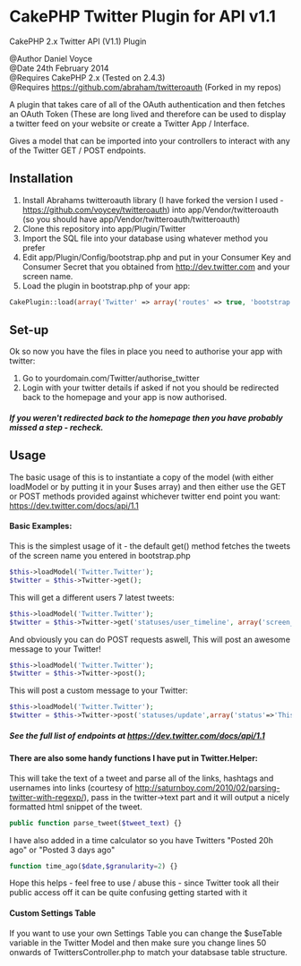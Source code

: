 CakePHP Twitter Plugin for API v1.1
=============================

CakePHP 2.x Twitter API (V1.1) Plugin

@Author Daniel Voyce<br />
@Date 24th February 2014<br />
@Requires CakePHP 2.x (Tested on 2.4.3)<br />
@Requires https://github.com/abraham/twitteroauth (Forked in my repos)<br />

A plugin that takes care of all of the OAuth authentication and then fetches an OAuth Token (These are long lived and therefore can be used to display a twitter feed on your website or create a Twitter App / Interface.

Gives a model that can be imported into your controllers to interact with any of the Twitter GET / POST endpoints.

Installation
------------

1. Install Abrahams twitteroauth library (I have forked the version I used - https://github.com/voycey/twitteroauth) into app/Vendor/twitteroauth (so you should have app/Vendor/twitteroauth/twitteroauth)
2. Clone this repository into app/Plugin/Twitter
3. Import the SQL file into your database using whatever method you prefer
4. Edit app/Plugin/Config/bootstrap.php and put in your Consumer Key and Consumer Secret that you obtained from http://dev.twitter.com and your screen name.
5. Load the plugin in bootstrap.php of your app: 

```php
CakePlugin::load(array('Twitter' => array('routes' => true, 'bootstrap' => true)) 
```

Set-up
------

Ok so now you have the files in place you need to authorise your app with twitter:

1. Go to yourdomain.com/Twitter/authorise_twitter
2. Login with your twitter details if asked if not you should be redirected back to the homepage and your app is now authorised.

##### If you weren't redirected back to the homepage then you have probably missed a step - recheck.

Usage
-----

The basic usage of this is to instantiate a copy of the model (with either loadModel or by putting it in your $uses array) and then either use the GET or POST methods provided against whichever twitter end point you want:
https://dev.twitter.com/docs/api/1.1


#### Basic Examples:

This is the simplest usage of it - the default get() method fetches the tweets of the screen name you entered in bootstrap.php

```php
$this->loadModel('Twitter.Twitter');
$twitter = $this->Twitter->get();
```

This will get a different users 7 latest tweets:

```php
$this->loadModel('Twitter.Twitter');
$twitter = $this->Twitter->get('statuses/user_timeline', array('screen_name' => 'voycey', 'count' => 7));
```

And obviously you can do POST requests aswell, This will post an awesome message to your Twitter!

```php
$this->loadModel('Twitter.Twitter');
$twitter = $this->Twitter->post();
```

This will post a custom message to your Twitter:
```php
$this->loadModel('Twitter.Twitter');
$twitter = $this->Twitter->post('statuses/update',array('status'=>'This is an awesome status message');
```

##### See the full list of endpoints at https://dev.twitter.com/docs/api/1.1

#### There are also some handy functions I have put in Twitter.Helper:

This will take the text of a tweet and parse all of the links, hashtags and usernames into links (courtesy of http://saturnboy.com/2010/02/parsing-twitter-with-regexp/), pass in the twitter->text part and it will output a
nicely formatted html snippet of the tweet.

```php
public function parse_tweet($tweet_text) {}
```

I have also added in a time calculator so you have Twitters "Posted 20h ago" or "Posted 3 days ago"

```php 
function time_ago($date,$granularity=2) {}
```



Hope this helps - feel free to use / abuse this - since Twitter took all their public access off it can be quite confusing getting started with it

#### Custom Settings Table

If you want to use your own Settings Table you can change the $useTable variable in the Twitter Model and then make sure you change lines 50 onwards of TwittersController.php to match your databsase table structure.

